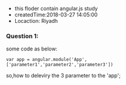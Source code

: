 - this floder contain angular.js study
- createdTime:2018-03-27 14:05:00
- Locaction: Riyadh

###  Question 1:
some code as below:
``` 
var app = angular.module('App',['parameter1','parameter2','parameter3'])
```
so,how to deleviry the 3 parameter to the 'app';